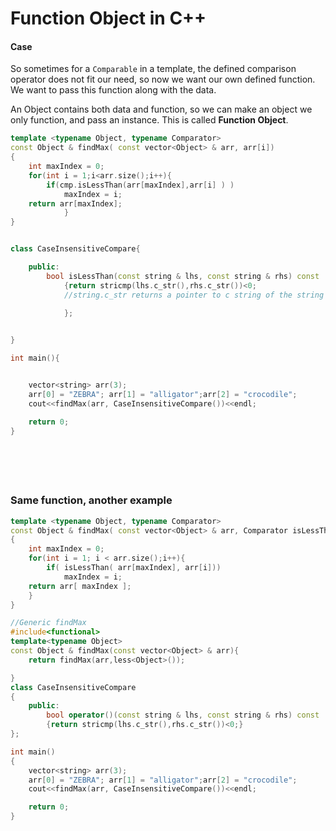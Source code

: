# Function Object in C++

#### Case
So sometimes for a `Comparable` in a template, the defined comparison operator does not fit our need, so now we want our own defined function.
We want to pass this function along with the data.

An Object contains both data and function, so we can make an object we only function, and pass an instance. This is called **Function Object**.

```cpp
template <typename Object, typename Comparator>
const Object & findMax( const vector<Object> & arr, arr[i])
{
	int maxIndex = 0;
	for(int i = 1;i<arr.size();i++){
		if(cmp.isLessThan(arr[maxIndex],arr[i] ) ) 
			maxIndex = i;
	return arr[maxIndex];
			}
}


class CaseInsensitiveCompare{

	public:
		bool isLessThan(const string & lhs, const string & rhs) const
			{return stricmp(lhs.c_str(),rhs.c_str())<0; 
			//string.c_str returns a pointer to c string of the string object
			
			};


}

int main(){


	vector<string> arr(3);
	arr[0] = "ZEBRA"; arr[1] = "alligator";arr[2] = "crocodile";
	cout<<findMax(arr, CaseInsensitiveCompare())<<endl;

	return 0;
}







```


### Same function, another example
```cpp
template <typename Object, typename Comparator>
const Object & findMax( const vector<Object> & arr, Comparator isLessThan)
{
	int maxIndex = 0;
	for(int i = 1; i < arr.size();i++){
		if( isLessThan( arr[maxIndex], arr[i]))
			maxIndex = i;
	return arr[ maxIndex ];
	}
}

//Generic findMax
#include<functional>
template<typename Object>
const Object & findMax(const vector<Object> & arr){
	return findMax(arr,less<Object>());

}
class CaseInsensitiveCompare
{
	public:
		bool operator()(const string & lhs, const string & rhs) const
		{return stricmp(lhs.c_str(),rhs.c_str())<0;}
};

int main()
{
	vector<string> arr(3);
	arr[0] = "ZEBRA"; arr[1] = "alligator";arr[2] = "crocodile";
	cout<<findMax(arr, CaseInsensitiveCompare())<<endl;

	return 0;
}



```